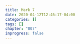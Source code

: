 ```yaml
---
title: Mark 7
date: 2020-04-12T12:46:17-04:00
categories: []
tags: []
chapter: "007"
inprogress: false
---
```


